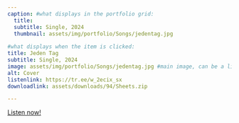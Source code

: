 ```yaml
---
caption: #what displays in the portfolio grid:
  title: 
  subtitle: Single, 2024
  thumbnail: assets/img/portfolio/Songs/jedentag.jpg
  
#what displays when the item is clicked:
title: Jeden Tag
subtitle: Single, 2024
image: assets/img/portfolio/Songs/jedentag.jpg #main image, can be a link or a file in assets/img/portfolio
alt: Cover
listenlink: https://tr.ee/w_2ecix_sx
downloadlink: assets/downloads/94/Sheets.zip

---
```


<a href="https://tr.ee/w_2ecix_sx">Listen now!</a>


